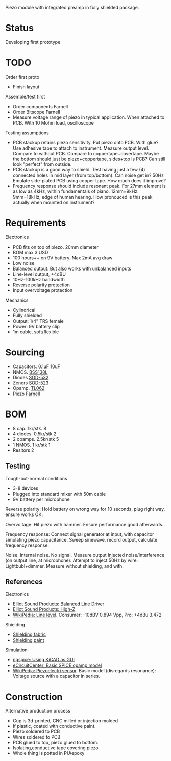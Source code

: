 
Piezo module with integrated preamp in fully shielded package.

# Status
Developing first prototype

# TODO

Order first proto

* Finish layout

Assemble/test first

* Order components Farnell
* Order Bitscope Farnell
* Measure voltage range of piezo in typical application.
When attached to PCB. With 10 Mohm load, oscilloscope

Testing assumptions

* PCB stackup retains piezo sensitivity.
Put piezo onto PCB. With glue? Use adhesive tape to attach to instrument.
Measure output level. Compare to without PCB. Compare to coppertape+covertape.
Maybe the bottom should just be piezo+coppertape, sides+top is PCB? Can still look "perfect" from outside.
* PCB stackup is a good way to shield.
Test having just a few (4) connected holes in mid layer (from top/bottom). Can noise get in? 50Hz
Emulate side-plated PCB using copper tape. How much does it improve?
* Frequency response should include resonant peak.
For 27mm element is as low as 4kHz, within fundamentals of piano. 12mm=9kHz. 9mm=18kHz, edge of human hearing.
How pronouced is this peak actually when mounted on instrument?

# Requirements

Electronics

* PCB fits on top of piezo. 20mm diameter
* BOM max 3 USD
* 100 hours++ on 9V battery. Max 2mA avg draw
* Low noise
* Balanced output. But also works with unbalanced inputs
* Line-level output, +4dBU
* 10Hz-100kHz bandwidth
* Reverse polarity protection
* Input overvoltage protection

Mechanics

* Cylindrical
* Fully shielded
* Output: 1/4" TRS female
* Power: 9V battery clip
* 1m cable, soft/flexible

# Sourcing

* Capacitors.
[0.1uF](https://no.farnell.com/w/c/passive-components/capacitors/ceramic-capacitors/smd-ceramic-multilayer-mlcc-capacitors?capacitance=0.1uf&voltage-rating=25v|35v&range=inc-in-stock-grp1&sort=P_PRICE)
[10uF](https://no.farnell.com/w/c/passive-components/capacitors/ceramic-capacitors/smd-ceramic-multilayer-mlcc-capacitors?capacitance=10uf&voltage-rating=6.3v|10v|25v|35v&range=inc-in-stock-grp1&sort=P_PRICE)
* NMOS. [BSS138L](https://no.farnell.com/on-semiconductor/bss138lt1g/mosfet-n-50v-0-2a-sot-23/dp/1431319)
* Diodes [SOD-532](https://no.farnell.com/w/c/semiconductors-discretes/diodes/small-signal-diodes?diode-case-style=sod-523|sod-523f&no-of-pins=2pins|3pins&packaging=cuttape&range=inc-in-stock-grp1|exc-obs&sort=P_PRICE)
*  Zeners [SOD-523](https://no.farnell.com/w/c/semiconductors-discretes/diodes/zener-single-diodes?zener-voltage-vz-typ=3.3v|3.6v|3.9v|4.3v|4.7v|5.1v&diode-case-style=sod-523|sod-523f&no-of-pins=2pins|3pins&packaging=cuttape&range=inc-in-stock&sort=P_PRICE)
* Opamp. [TL062](https://no.farnell.com/search/prl/results?packaging=cuttape&range=inc-in-stock&st=tl062&sort=P_PRICE)
* Piezo [Farnell](https://no.farnell.com/w/c/sensors-transducers/transducers/sensing-transducers/piezo-transducer-elements?external-diameter=27mm|35mm&range=inc-in-stock)

# BOM

* 8 cap. 1kr/stk. 8
* 4 diodes. 0.5kr/stk 2
* 2 opamps. 2.5kr/stk 5
* 1 NMOS. 1 kr/stk 1
* Resitors 2

## Testing

Tough-but-normal conditions

* 3-8 devices
* Plugged into standard mixer with 50m cable
* 9V battery per microphone

Reverse polarity:
Hold battery on wrong way for 10 seconds, plug right way, ensure works OK.

Overvoltage:
Hit piezo with hammer. Ensure performance good afterwards.

Frequency response:
Connect signal generator at input, with capacitor simulating piezo capacitance.
Sweep sinewave, record output, calculate frequency response.

Noise.
Internal noise. No signal. Measure output
Injected noise/interference (on output line, at microphone).
Attempt to inject 50Hz by wire. Lightbubl+dimmer.
Measure without shielding, and with.

## References

Electronics

* [Elliot Sound Products: Balanced Line Driver](http://sound.whsites.net/articles/dwopa3.htm#s10)
* [Elliot Sound Products: High-Z ](http://sound.whsites.net/articles/high-z.html)
* [WikiPedia: Line level](https://en.wikipedia.org/wiki/Line_level). Consumer: -10dBV 0.894 Vpp, Pro: +4dBu 3.472

Shielding

* [Shielding fabric](https://www.aliexpress.com/item/Emf-shielding-Fabric-Signal-Block-Fabric-Military-Nickel-Fabric/32795159060.html)
* [Shielding paint](https://www.stewmac.com/Pickups_and_Electronics/Shielding/Conductive_Shielding_Paint.html)

Simulation

* [ngspice: Using KiCAD as GUI](http://ngspice.sourceforge.net/ngspice-eeschema.html)
* [eCircuitCenter: Basic SPICE opamp model](http://www.ecircuitcenter.com/Circuits/opmodel1/opmodel2.htm)
* [WikiPedia: Piezoelectri sensor](https://en.wikipedia.org/wiki/Piezoelectric_sensor).
Basic model (disregards resonance): Voltage source with a capacitor in series.

# Construction
Alternative production process

* Cup is 3d-printed, CNC milled or injection molded
* If plastic, coated with conductive paint.
* Piezo soldered to PCB
* Wires soldered to PCB
* PCB glued to top, piezo glued to bottom.
* Isolating,conductive tape covering piezo
* Whole thing is potted in PU/epoxy
